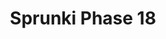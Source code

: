 ---
slug: sprunki-phase-18-1926
title: Sprunki Phase 18
description: "Sprunki Phase 18 is an exciting online game. Play for free directly in your browser!"
icon: /images/popular_mods/Sprunki Phase 18.png
url: https://wowtbc.net/sprunkin/sprunki-phase18/index.html
previewImage: /images/popular_mods/Sprunki Phase 18.png
type: popular mods

# SEO配置
seo:
  title: "Sprunki Phase 18 - Play Free Online Game | Fun Browser Games"
  description: "Sprunki Phase 18 - Play this fun online game for free in your browser. No download required!"
  ogImage: "/images/popular_mods/Sprunki Phase 18.png"
  keywords: "sprunki-phase-18-1926, online game, browser game, free game, popular mods game, play online"

videoUrls:
  - https://www.youtube.com/embed/example1
  - https://www.youtube.com/embed/example2

whyPlay:
  title: "Why Play Sprunki Phase 18?"
  items:
    - "Immersive Gameplay: Sprunki Phase 18 offers an engaging and immersive gaming experience that will keep you entertained for hours"
    - "Challenging Levels: Test your skills with increasingly difficult challenges and obstacles"
    - "Beautiful Graphics: Enjoy stunning visuals and smooth animations that bring the game world to life"
    - "Regular Updates: New content and features are added regularly to keep the game fresh and exciting"
    - "Free to Play: Experience all the fun without spending a penny"
    - "Community Features: Connect with other players, share strategies, and compete for high scores"
    - "Cross-Platform: Play on any device with a web browser, no downloads required"

features:
  title: "Key Features of Sprunki Phase 18"
  image: "/images/popular_mods/Sprunki Phase 18.png"
  items:
    - "Intuitive Controls: Easy to learn controls make Sprunki Phase 18 accessible for players of all skill levels"
    - "Multiple Game Modes: Enjoy various gameplay options that provide different challenges and experiences"
    - "Character Customization: Personalize your gaming experience with unique characters and items"
    - "Achievement System: Complete special tasks to earn rewards and recognition"
    - "Leaderboards: Compete with players worldwide and see who can achieve the highest scores"

characteristics:
  title: "Game Characteristics"
  image: "/images/popular_mods/Sprunki Phase 18.png"
  items:
    - "Genre: Popular mods game with elements of strategy and skill"
    - "Difficulty: Suitable for both casual gamers and those seeking a challenge"
    - "Play Time: Quick sessions or extended gameplay, depending on your preference"
    - "Art Style: Vibrant and engaging visuals that enhance the gaming experience"
    - "Sound Design: Immersive audio that complements the gameplay perfectly"

info: "Sprunki Phase 18 is an exciting online game that offers players a unique and engaging gaming experience. With its intuitive controls, stunning visuals, and challenging gameplay, Sprunki Phase 18 provides hours of entertainment for players of all ages and skill levels. Whether you're looking for a quick gaming session during a break or an extended play session, Sprunki Phase 18 delivers an immersive experience that will keep you coming back for more. The game features multiple levels of increasing difficulty, ensuring that players are constantly challenged as they progress. With regular updates adding new content and features, Sprunki Phase 18 remains fresh and exciting, providing endless entertainment options for its growing community of players."

howToPlayIntro: "Welcome to Sprunki Phase 18! This guide will walk you through the basics and help you master the game. Whether you're a beginner or looking to improve your skills, these tips and instructions will enhance your gaming experience."

howToPlaySteps:
  - title: "Getting Started"
    description: "Begin your Sprunki Phase 18 adventure by familiarizing yourself with the controls. Use your keyboard or mouse to navigate through the game interface. The tutorial will guide you through the basic mechanics and help you understand the objectives."
  - title: "Understanding the Objectives"
    description: "In Sprunki Phase 18, your main goal is to progress through levels by completing specific objectives. Each level presents unique challenges that require different strategies and approaches."
  - title: "Mastering the Controls"
    description: "Practice using the controls to improve your precision and reaction time. Sprunki Phase 18 requires quick reflexes and strategic thinking to overcome obstacles and defeat opponents."
  - title: "Utilizing Power-ups"
    description: "Collect power-ups throughout the game to enhance your abilities and overcome difficult challenges. Each power-up offers unique advantages that can be crucial for success."
  - title: "Developing Strategies"
    description: "As you progress in Sprunki Phase 18, develop effective strategies for different scenarios. Analyze patterns, anticipate challenges, and adapt your approach to maximize your performance."

faq:
  title: "Frequently Asked Questions about Sprunki Phase 18"
  items:
    - question: "Is Sprunki Phase 18 free to play?"
      answer: "Yes, Sprunki Phase 18 is completely free to play directly in your web browser. No downloads or purchases are required to enjoy the full game experience."
    - question: "Can I play Sprunki Phase 18 on mobile devices?"
      answer: "Yes, Sprunki Phase 18 is optimized for both desktop and mobile play. You can enjoy the game on any device with a web browser and internet connection."
    - question: "Are there any in-game purchases?"
      answer: "While Sprunki Phase 18 is free to play, there may be optional in-game purchases available for cosmetic items or additional features that don't affect core gameplay."
    - question: "How often is Sprunki Phase 18 updated?"
      answer: "The developers regularly update Sprunki Phase 18 with new content, features, and improvements based on player feedback and game performance."
    - question: "Can I play Sprunki Phase 18 offline?"
      answer: "Currently, Sprunki Phase 18 requires an internet connection to play as it's a browser-based online game."
    - question: "Is Sprunki Phase 18 suitable for children?"
      answer: "Yes, Sprunki Phase 18 is designed to be family-friendly and suitable for players of all ages."
    - question: "How do I report bugs or issues?"
      answer: "If you encounter any problems while playing Sprunki Phase 18, you can report them through the game's support page or contact the developers directly through their website."
    - question: "Still Have Questions?"
      answer: "If you have additional questions about Sprunki Phase 18 that aren't covered in this FAQ, please visit our support center or contact our customer service team for assistance."
---